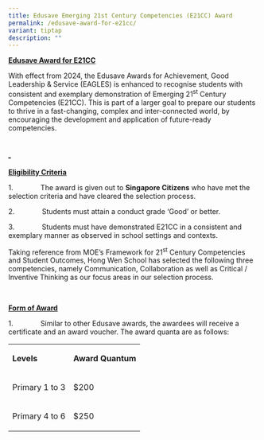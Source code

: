```yaml
---
title: Edusave Emerging 21st Century Competencies (E21CC) Award
permalink: /edusave-award-for-e21cc/
variant: tiptap
description: ""
---
```

<p><strong><u>Edusave Award for E21CC</u></strong>
</p>
<p>With effect from 2024, the Edusave Awards for Achievement, Good Leadership
&amp; Service (EAGLES) is enhanced to recognise students with consistent
and exemplary demonstration of Emerging 21<sup>st</sup> Century Competencies
(E21CC). This is part of a larger goal to prepare our students to thrive
in a fast-changing, complex and inter-connected world, by encouraging the
development and application of future-ready competencies.</p>
<h2><u>&nbsp;</u></h2>
<p><strong><u>Eligibility Criteria</u></strong>
</p>
<p>1.&nbsp;&nbsp;&nbsp;&nbsp;&nbsp;&nbsp;&nbsp;&nbsp;&nbsp;&nbsp;&nbsp;&nbsp;&nbsp;
The award is given out to <strong>Singapore Citizens</strong> who have met
the selection criteria and have cleared the selection process.</p>
<p>2.&nbsp;&nbsp;&nbsp;&nbsp;&nbsp;&nbsp;&nbsp;&nbsp;&nbsp;&nbsp;&nbsp;&nbsp;&nbsp;
Students must attain a conduct grade ‘Good’ or better.</p>
<p>3.&nbsp;&nbsp;&nbsp;&nbsp;&nbsp;&nbsp;&nbsp;&nbsp;&nbsp;&nbsp;&nbsp;&nbsp;&nbsp;
Students must have demonstrated E21CC in a consistent and exemplary manner
as observed in school settings and contexts.</p>
<p>Taking reference from MOE’s Framework for 21<sup>st</sup> Century Competencies
and Student Outcomes, Hong Wen School has selected the following three
competencies, namely Communication, Collaboration as well as Critical /
Inventive Thinking as our focus areas in our selection process.</p>
<p>&nbsp;</p>
<p><strong><u>Form of Award</u></strong>
</p>
<p>1.&nbsp;&nbsp;&nbsp;&nbsp;&nbsp;&nbsp;&nbsp;&nbsp;&nbsp;&nbsp;&nbsp;&nbsp;&nbsp;
Similar to other Edusave awards, the awardees will receive a certificate
and an award voucher. The award quanta are as follows:</p>
<table style="minWidth: 50px">
<colgroup>
<col>
<col>
</colgroup>
<tbody>
<tr>
<td rowspan="1" colspan="1">
<p><strong>Levels</strong>
</p>
</td>
<td rowspan="1" colspan="1">
<p><strong>Award Quantum</strong>
</p>
</td>
</tr>
<tr>
<td rowspan="1" colspan="1">
<p>Primary 1 to 3</p>
</td>
<td rowspan="1" colspan="1">
<p>$200</p>
</td>
</tr>
<tr>
<td rowspan="1" colspan="1">
<p>Primary 4 to 6</p>
</td>
<td rowspan="1" colspan="1">
<p>$250</p>
</td>
</tr>
</tbody>
</table>
<p></p>